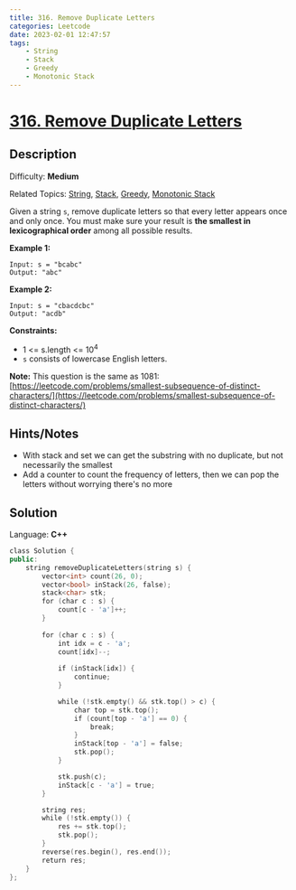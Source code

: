 ```yaml
---
title: 316. Remove Duplicate Letters
categories: Leetcode
date: 2023-02-01 12:47:57
tags:
    - String
    - Stack
    - Greedy
    - Monotonic Stack
---
```


# [316\. Remove Duplicate Letters](https://leetcode.com/problems/remove-duplicate-letters/)

## Description

Difficulty: **Medium**

Related Topics: [String](https://leetcode.com/tag/string/), [Stack](https://leetcode.com/tag/stack/), [Greedy](https://leetcode.com/tag/greedy/), [Monotonic Stack](https://leetcode.com/tag/monotonic-stack/)

Given a string `s`, remove duplicate letters so that every letter appears once and only once. You must make sure your result is <span data-keyword="lexicographically-smaller-string">**the smallest in lexicographical order**</span> among all possible results.

**Example 1:**

```text
Input: s = "bcabc"
Output: "abc"
```

**Example 2:**

```text
Input: s = "cbacdcbc"
Output: "acdb"
```

**Constraints:**

* 1 <= s.length <= 10<sup>4</sup>
* `s` consists of lowercase English letters.

**Note:** This question is the same as 1081: [https://leetcode.com/problems/smallest-subsequence-of-distinct-characters/](https://leetcode.com/problems/smallest-subsequence-of-distinct-characters/)

## Hints/Notes

* With stack and set we can get the substring with no duplicate, but not necessarily the smallest
* Add a counter to count the frequency of letters, then we can pop the letters without worrying there's no more

## Solution

Language: **C++**

```C++
class Solution {
public:
    string removeDuplicateLetters(string s) {
        vector<int> count(26, 0);
        vector<bool> inStack(26, false);
        stack<char> stk;
        for (char c : s) {
            count[c - 'a']++;
        }
        
        for (char c : s) {
            int idx = c - 'a';
            count[idx]--;
            
            if (inStack[idx]) {
                continue;
            }

            while (!stk.empty() && stk.top() > c) {
                char top = stk.top();
                if (count[top - 'a'] == 0) {
                    break;
                }
                inStack[top - 'a'] = false;
                stk.pop();
            }

            stk.push(c);
            inStack[c - 'a'] = true;
        }

        string res;
        while (!stk.empty()) {
            res += stk.top();
            stk.pop();
        }
        reverse(res.begin(), res.end());
        return res;
    }
};
```
